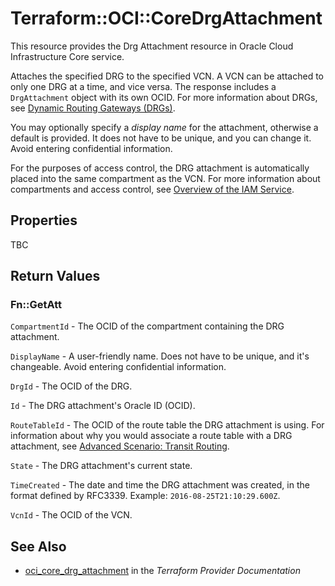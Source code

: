 # Terraform::OCI::CoreDrgAttachment

This resource provides the Drg Attachment resource in Oracle Cloud Infrastructure Core service.

Attaches the specified DRG to the specified VCN. A VCN can be attached to only one DRG at a time,
and vice versa. The response includes a `DrgAttachment` object with its own OCID. For more
information about DRGs, see
[Dynamic Routing Gateways (DRGs)](https://docs.cloud.oracle.com/iaas/Content/Network/Tasks/managingDRGs.htm).

You may optionally specify a *display name* for the attachment, otherwise a default is provided.
It does not have to be unique, and you can change it. Avoid entering confidential information.

For the purposes of access control, the DRG attachment is automatically placed into the same compartment
as the VCN. For more information about compartments and access control, see
[Overview of the IAM Service](https://docs.cloud.oracle.com/iaas/Content/Identity/Concepts/overview.htm).

## Properties

TBC

## Return Values

### Fn::GetAtt

`CompartmentId` - The OCID of the compartment containing the DRG attachment.

`DisplayName` - A user-friendly name. Does not have to be unique, and it's changeable. Avoid entering confidential information.

`DrgId` - The OCID of the DRG.

`Id` - The DRG attachment's Oracle ID (OCID).

`RouteTableId` - The OCID of the route table the DRG attachment is using. For information about why you would associate a route table with a DRG attachment, see [Advanced Scenario: Transit Routing](https://docs.cloud.oracle.com/iaas/Content/Network/Tasks/transitrouting.htm).

`State` - The DRG attachment's current state.

`TimeCreated` - The date and time the DRG attachment was created, in the format defined by RFC3339.  Example: `2016-08-25T21:10:29.600Z`.

`VcnId` - The OCID of the VCN.

## See Also

* [oci_core_drg_attachment](https://www.terraform.io/docs/providers/oci/r/core_drg_attachment.html) in the _Terraform Provider Documentation_